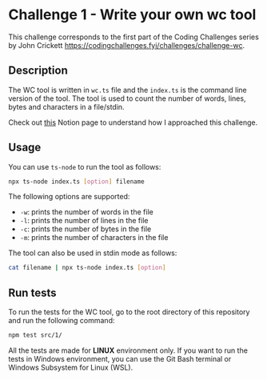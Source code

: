 # Challenge 1 - Write your own wc tool

This challenge corresponds to the first part of the Coding Challenges series by John Crickett https://codingchallenges.fyi/challenges/challenge-wc.

## Description

The WC tool is written in `wc.ts` file and the `index.ts` is the command line version of the tool. The tool is used to count the number of words, lines, bytes and characters in a file/stdin.

Check out [this](https://www.notion.so/mohitjain/1-Write-Your-Own-wc-Tool-b289bb2362c14778880029633b76033b) Notion page to understand how I approached this challenge.

## Usage

You can use `ts-node` to run the tool as follows:

```bash
npx ts-node index.ts [option] filename
```

The following options are supported:

- `-w`: prints the number of words in the file
- `-l`: prints the number of lines in the file
- `-c`: prints the number of bytes in the file
- `-m`: prints the number of characters in the file

The tool can also be used in stdin mode as follows:

```bash
cat filename | npx ts-node index.ts [option]
```

## Run tests

To run the tests for the WC tool, go to the root directory of this repository and run the following command:

```bash
npm test src/1/
```

All the tests are made for **LINUX** environment only. If you want to run the tests in Windows environment, you can use the Git Bash terminal or Windows Subsystem for Linux (WSL).
